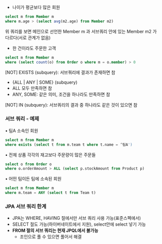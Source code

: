 * 나이가 평균보다 많은 회원

```sql
select m from Member m
where m.age > (select avg(m2.age) from Member m2) 

```

위 쿼리를 보면 메인으로 선언한 Member m 과 서브쿼리 안에 있는 Member m2 가 다르다(서로 관계가 없음)

* 한 건이라도 주문한 고객

```sql
select m from Member m
where (select count(o) from Order o where m = o.member) > 0

```

[NOT] EXISTS (subquery): 서브쿼리에 결과가 존재하면 참
* {ALL | ANY | SOME} (subquery) 
* ALL 모두 만족하면 참
* ANY, SOME: 같은 의미, 조건을 하나라도 만족하면 참

[NOT] IN (subquery): 서브쿼리의 결과 중 하나라도 같은 것이 있으면 참

### 서브 쿼리 - 예제

• 팀A 소속인 회원

```sql
select m from Member m
where exists (select t from m.team t where t.name = ‘팀A') 

```

• 전체 상품 각각의 재고보다 주문량이 많은 주문들

```sql
select o from Order o 
where o.orderAmount > ALL (select p.stockAmount from Product p) 
```

• 어떤 팀이든 팀에 소속된 회원

```sql
select m from Member m 
where m.team = ANY (select t from Team t)
```

### JPA 서브 쿼리 한계

* JPA는 WHERE, HAVING 절에서만 서브 쿼리 사용 가능(표준스펙에서)<br/>
* SELECT 절도 가능(하이버네이트에서 지원), select안에 select 넣기 가능 <br/>
* **FROM 절의 서브 쿼리는 현재 JPQL에서 불가능**<br/>
  * 조인으로 풀 수 있으면 풀어서 해결<br/>




